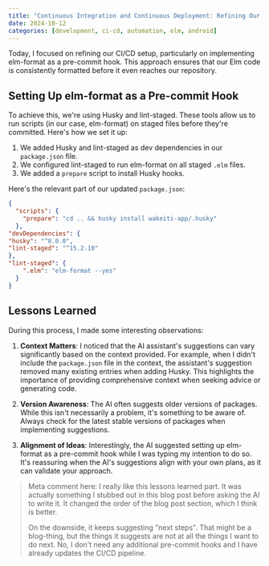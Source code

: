 ```yaml
---
title: "Continuous Integration and Continuous Deployment: Refining Our Setup"
date: 2024-10-12
categories: [development, ci-cd, automation, elm, android]
---
```


Today, I focused on refining our CI/CD setup, particularly on implementing elm-format as a pre-commit hook. This approach ensures that our Elm code is consistently formatted before it even reaches our repository.

## Setting Up elm-format as a Pre-commit Hook

To achieve this, we're using Husky and lint-staged. These tools allow us to run scripts (in our case, elm-format) on staged files before they're committed. Here's how we set it up:

1. We added Husky and lint-staged as dev dependencies in our `package.json` file.
2. We configured lint-staged to run elm-format on all staged `.elm` files.
3. We added a `prepare` script to install Husky hooks.

Here's the relevant part of our updated `package.json`:

```json
{
  "scripts": {
    "prepare": "cd .. && husky install wakeiti-app/.husky"
  },
"devDependencies": {
"husky": "^8.0.0",
"lint-staged": "^15.2.10"
},
"lint-staged": {
    ".elm": "elm-format --yes"
  }
}
```

## Lessons Learned

During this process, I made some interesting observations:

1. **Context Matters**: I noticed that the AI assistant's suggestions can vary significantly based on the context provided. For example, when I didn't include the `package.json` file in the context, the assistant's suggestion removed many existing entries when adding Husky. This highlights the importance of providing comprehensive context when seeking advice or generating code.

2. **Version Awareness**: The AI often suggests older versions of packages. While this isn't necessarily a problem, it's something to be aware of. Always check for the latest stable versions of packages when implementing suggestions.

3. **Alignment of Ideas**: Interestingly, the AI suggested setting up elm-format as a pre-commit hook while I was typing my intention to do so. It's reassuring when the AI's suggestions align with your own plans, as it can validate your approach.

> Meta comment here: I really like this lessons learned part. It was actually something I stubbed out in this blog post before asking the AI to write it. It changed the order of the blog post section, which I think is better.
>
> On the downside, it keeps suggesting "next steps". That might be a blog-thing, but the things it suggests are not at all the things I want to do next. No, I don't need any additional pre-commit hooks and I have already updates the CI/CD pipeline.